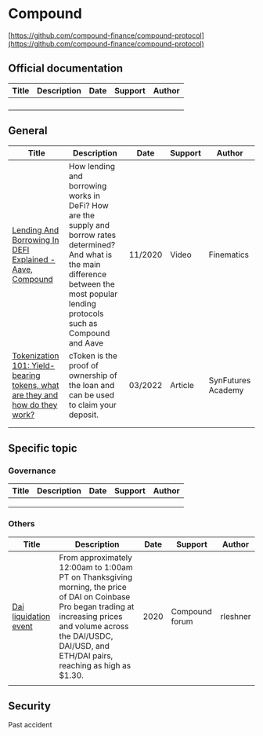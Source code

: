 # Compound

[https://github.com/compound-finance/compound-protocol](https://github.com/compound-finance/compound-protocol)

## Official documentation

| Title | Description | Date | Support | Author |
| ----- | ----------- | ---- | ------- | ------ |
|       |             |      |         |        |
|       |             |      |         |        |
|       |             |      |         |        |
|       |             |      |         |        |

## General

| Title                                                        | Description                                                  | Date    | Support | Author             |
| ------------------------------------------------------------ | ------------------------------------------------------------ | ------- | ------- | ------------------ |
| [Lending And Borrowing In DEFI Explained - Aave, Compound](https://www.youtube.com/watch?v=aTp9er6S73M) | How lending and borrowing works in DeFi? How are the supply and borrow rates determined? And what is the main difference between the most popular lending protocols such as Compound and Aave | 11/2020 | Video   | Finematics         |
| [Tokenization 101: Yield-bearing tokens, what are they and how do they work?](https://academy.synfutures.com/tokenization-101-yield-bearing-tokens-what-are-they-and-how-do-they-work/) | cToken is the proof of ownership of the loan and can be used to claim your deposit. | 03/2022 | Article | SynFutures Academy |
|                                                              |                                                              |         |         |                    |
|                                                              |                                                              |         |         |                    |



## Specific topic

### Governance

| Title | Description | Date | Support | Author |
| ----- | ----------- | ---- | ------- | ------ |
|       |             |      |         |        |
|       |             |      |         |        |
|       |             |      |         |        |

### Others

| Title                                                        | Description                                                  | Date | Support        | Author   |
| ------------------------------------------------------------ | ------------------------------------------------------------ | ---- | -------------- | -------- |
| [Dai liquidation event](https://www.comp.xyz/t/dai-liquidation-event/642) | From approximately 12:00am to 1:00am PT on Thanksgiving morning, the  price of DAI on Coinbase Pro began trading at increasing prices and  volume across the DAI/USDC, DAI/USD, and ETH/DAI pairs, reaching as high as $1.30. | 2020 | Compound forum | rleshner |
|                                                              |                                                              |      |                |          |



## Security

Past accident



## 